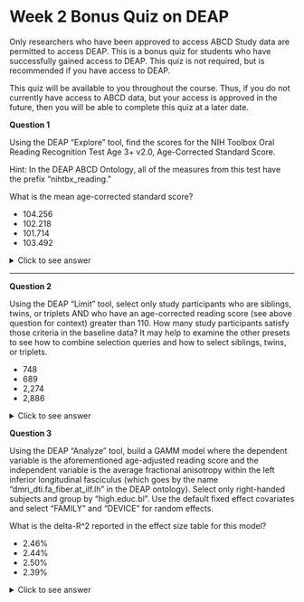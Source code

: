 # Week 2 Bonus Quiz on DEAP

Only researchers who have been approved to access ABCD Study data are permitted to access DEAP. This is a bonus quiz for students who have successfully gained access to DEAP. This quiz is not required, but is recommended if you have access to DEAP.

This quiz will be available to you throughout the course. Thus, if you do not currently have access to ABCD data, but your access is approved in the future, then you will be able to complete this quiz at a later date.

**Question 1**

Using the DEAP “Explore” tool, find the scores for the NIH Toolbox Oral Reading Recognition Test Age 3+ v2.0, Age-Corrected Standard Score.

Hint: In the DEAP ABCD Ontology, all of the measures from this test have the prefix “nihtbx_reading.”

What is the mean age-corrected standard score?

- 104.256
- 102.218
- 101.714
- 103.492

<details>
<summary>Click to see answer</summary>

102.218

</details>

****

**Question 2**

Using the DEAP “Limit” tool, select only study participants who are siblings, twins, or triplets AND who have an age-corrected reading score (see above question for context) greater than 110. How many study participants satisfy those criteria in the baseline data? It may help to examine the other presets to see how to combine selection queries and how to select siblings, twins, or triplets.

- 748
- 689
- 2,274
- 2,886

<details>
<summary>Click to see answer</summary>

748

****

</details>

**Question 3**

Using the DEAP “Analyze” tool, build a GAMM model where the dependent variable is the aforementioned age-adjusted reading score and the independent variable is the average fractional anisotropy within the left inferior longitudinal fasciculus (which goes by the name “dmri_dti.fa_fiber.at_ilf.lh” in the DEAP ontology). Select only right-handed subjects and group by “high.educ.bl”. Use the default fixed effect covariates and select “FAMILY” and “DEVICE” for random effects.

What is the delta-R^2 reported in the effect size table for this model?

- 2.46%
- 2.44%
- 2.50%
- 2.39%

<details>
<summary>Click to see answer</summary>

2.50%

****

</details>

